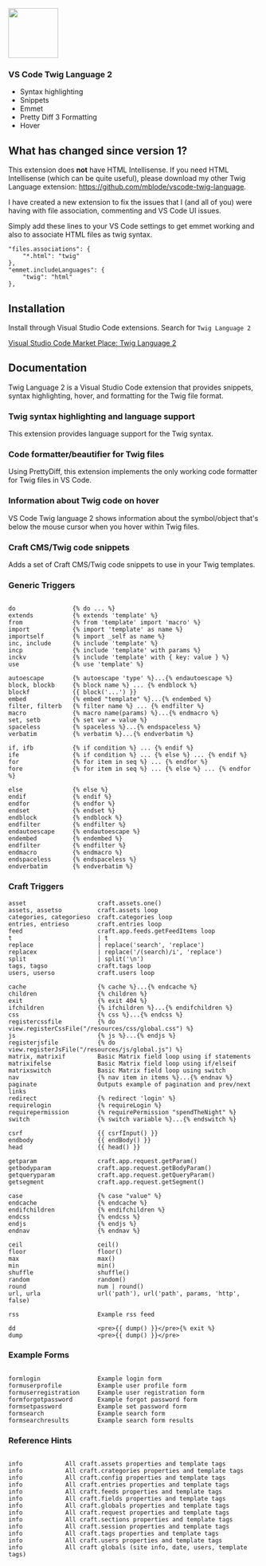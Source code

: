 <a href="https://marketplace.visualstudio.com/items?itemName=mblode.twig-language-2">
  <img src="https://github.com/mblode/vscode-twig-language-2/blob/master/images/icon.png?raw=true" alt="" width=100 height=100>
</a>

### VS Code Twig Language 2

- Syntax highlighting
- Snippets
- Emmet
- Pretty Diff 3 Formatting
- Hover

## What has changed since version 1?

This extension does **not** have HTML Intellisense. If you need HTML Intellisense (which can be quite useful), please download my other Twig Language extension: https://github.com/mblode/vscode-twig-language.

I have created a new extension to fix the issues that I (and all of you) were having with file association, commenting and VS Code UI issues.

Simply add these lines to your VS Code settings to get emmet working and also to associate HTML files as twig syntax.

```
"files.associations": {
    "*.html": "twig"
},
"emmet.includeLanguages": {
    "twig": "html"
},
```

## Installation

Install through Visual Studio Code extensions. Search for `Twig Language 2`

[Visual Studio Code Market Place: Twig Language 2](https://marketplace.visualstudio.com/items?itemName=mblode.twig-language-2)

## Documentation

Twig Language 2 is a Visual Studio Code extension that provides snippets, syntax highlighting, hover, and formatting for the Twig file format.

### Twig syntax highlighting and language support

This extension provides language support for the Twig syntax.

### Code formatter/beautifier for Twig files

Using PrettyDiff, this extension implements the only working code formatter for Twig files in VS Code.

### Information about Twig code on hover

VS Code Twig language 2 shows information about the symbol/object that's below the mouse cursor when you hover within Twig files.

### Craft CMS/Twig code snippets

Adds a set of Craft CMS/Twig code snippets to use in your Twig templates.

### Generic Triggers

```twig

do                {% do ... %}
extends           {% extends 'template' %}
from              {% from 'template' import 'macro' %}
import            {% import 'template' as name %}
importself        {% import _self as name %}
inc, include      {% include 'template' %}
incp              {% include 'template' with params %}
inckv             {% include 'template' with { key: value } %}
use               {% use 'template' %}

autoescape        {% autoescape 'type' %}...{% endautoescape %}
block, blockb     {% block name %} ... {% endblock %}
blockf            {{ block('...') }}
embed             {% embed "template" %}...{% endembed %}
filter, filterb   {% filter name %} ... {% endfilter %}
macro             {% macro name(params) %}...{% endmacro %}
set, setb         {% set var = value %}
spaceless         {% spaceless %}...{% endspaceless %}
verbatim          {% verbatim %}...{% endverbatim %}

if, ifb           {% if condition %} ... {% endif %}
ife               {% if condition %} ... {% else %} ... {% endif %}
for               {% for item in seq %} ... {% endfor %}
fore              {% for item in seq %} ... {% else %} ... {% endfor %}

else              {% else %}
endif             {% endif %}
endfor            {% endfor %}
endset            {% endset %}
endblock          {% endblock %}
endfilter         {% endfilter %}
endautoescape     {% endautoescape %}
endembed          {% endembed %}
endfilter         {% endfilter %}
endmacro          {% endmacro %}
endspaceless      {% endspaceless %}
endverbatim       {% endverbatim %}

```

### Craft Triggers

```twig
asset                    craft.assets.one()
assets, assetso          craft.assets loop
categories, categorieso  craft.categories loop
entries, entrieso        craft.entries loop
feed                     craft.app.feeds.getFeedItems loop
t                        | t
replace                  | replace('search', 'replace')
replacex                 | replace('/(search)/i', 'replace')
split                    | split('\n')
tags, tagso              craft.tags loop
users, userso            craft.users loop

cache                    {% cache %}...{% endcache %}
children                 {% children %}
exit                     {% exit 404 %}
ifchildren               {% ifchildren %}...{% endifchildren %}
css                      {% css %}...{% endcss %}
registercssfile          {% do view.registerCssFile("/resources/css/global.css") %}
js                       {% js %}...{% endjs %}
registerjsfile           {% do view.registerJsFile("/resources/js/global.js") %}
matrix, matrixif         Basic Matrix field loop using if statements
matrixifelse             Basic Matrix field loop using if/elseif
matrixswitch             Basic Matrix field loop using switch
nav                      {% nav item in items %}...{% endnav %}
paginate                 Outputs example of pagination and prev/next links
redirect                 {% redirect 'login' %}
requirelogin             {% requireLogin %}
requirepermission        {% requirePermission "spendTheNight" %}
switch                   {% switch variable %}...{% endswitch %}

csrf                     {{ csrfInput() }}
endbody                  {{ endBody() }}
head                     {{ head() }}

getparam                 craft.app.request.getParam()
getbodyparam             craft.app.request.getBodyParam()
getqueryparam            craft.app.request.getQueryParam()
getsegment               craft.app.request.getSegment()

case                     {% case "value" %}
endcache                 {% endcache %}
endifchildren            {% endifchildren %}
endcss                   {% endcss %}
endjs                    {% endjs %}
endnav                   {% endnav %}

ceil                     ceil()
floor                    floor()
max                      max()
min                      min()
shuffle                  shuffle()
random                   random()
round                    num | round()
url, urla                url('path'), url('path', params, 'http', false)

rss                      Example rss feed

dd                       <pre>{{ dump() }}</pre>{% exit %}
dump                     <pre>{{ dump() }}</pre>
```

### Example Forms

```twig

formlogin                Example login form
formuserprofile          Example user profile form
formuserregistration     Example user registration form
formforgotpassword       Example forgot password form
formsetpassword          Example set password form
formsearch               Example search form
formsearchresults        Example search form results

```

### Reference Hints

```twig

info            All craft.assets properties and template tags
info            All craft.crategories properties and template tags
info            All craft.config properties and template tags
info            All craft.entries properties and template tags
info            All craft.feeds properties and template tags
info            All craft.fields properties and template tags
info            All craft.globals properties and template tags
info            All craft.request properties and template tags
info            All craft.sections properties and template tags
info            All craft.session properties and template tags
info            All craft.tags properties and template tags
info            All craft.users properties and template tags
info            All craft globals (site info, date, users, template tags)

```
